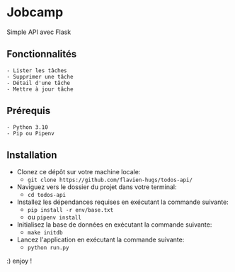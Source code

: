 # Jobcamp

Simple API avec Flask

## Fonctionnalités
    - Lister les tâches
    - Supprimer une tâche
    - Détail d'une tâche
    - Mettre à jour tâche

## Prérequis
    - Python 3.10
    - Pip ou Pipenv

## Installation
- Clonez ce dépôt sur votre machine locale:
    - `git clone https://github.com/flavien-hugs/todos-api/`
- Naviguez vers le dossier du projet dans votre terminal:
    - `cd todos-api`
- Installez les dépendances requises en exécutant la commande suivante:
    - `pip install -r env/base.txt`
    - ou `pipenv install`
- Initialisez la base de données en exécutant la commande suivante:
    - `make initdb`
- Lancez l'application en exécutant la commande suivante:
    - `python run.py`

:) enjoy !
